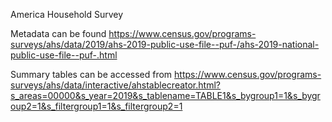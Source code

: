 America Household Survey

Metadata can be found https://www.census.gov/programs-surveys/ahs/data/2019/ahs-2019-public-use-file--puf-/ahs-2019-national-public-use-file--puf-.html

Summary tables can be accessed from https://www.census.gov/programs-surveys/ahs/data/interactive/ahstablecreator.html?s_areas=00000&s_year=2019&s_tablename=TABLE1&s_bygroup1=1&s_bygroup2=1&s_filtergroup1=1&s_filtergroup2=1 
